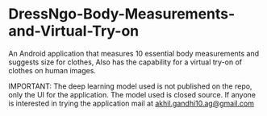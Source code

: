 # DressNgo-Body-Measurements-and-Virtual-Try-on
An Android application that measures 10 essential body measurements and suggests size for clothes, Also has the capability for a virtual try-on of clothes on human images.


IMPORTANT: The deep learning model used is not published on the repo, only the UI for the application. The model used is closed source. If anyone is interested in trying the application mail at akhil.gandhi10.ag@gmail.com
